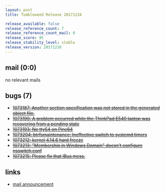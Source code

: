 ```yaml
---
layout: post
title: Tumbleweed Release 20171216

release_available: false
release_reference_count: 7
release_reference_count_mail: 0
release_score: 95
release_stability_level: stable
release_version: 20171216
---
```


## mail (0:0)

no relevant mails

## bugs (7)

<!--more-->

- ~~[1073187: Another section specification was not stored in the generated object file.](https://bugzilla.opensuse.org/show_bug.cgi?id=1073187)~~
- ~~[1073190: A problem occurred while the ThinkPad E540 laptop was recovering from a pending state](https://bugzilla.opensuse.org/show_bug.cgi?id=1073190)~~
- ~~[1073193: No ttyS4 on Pine64](https://bugzilla.opensuse.org/show_bug.cgi?id=1073193)~~
- ~~[1073204: btrfsmaintenance: Ineffective switch to systemd timers](https://bugzilla.opensuse.org/show_bug.cgi?id=1073204)~~
- ~~[1073212: kernel 4.14.6 hard freeze](https://bugzilla.opensuse.org/show_bug.cgi?id=1073212)~~
- ~~[1073213: "Membership in Windows Domain" doesn't configure nsswitch.conf](https://bugzilla.opensuse.org/show_bug.cgi?id=1073213)~~
- ~~[1073215: Please fix that IBus mess.](https://bugzilla.opensuse.org/show_bug.cgi?id=1073215)~~



## links

- [mail announcement](https://lists.opensuse.org/opensuse-factory/2017-12/msg00265.html)
